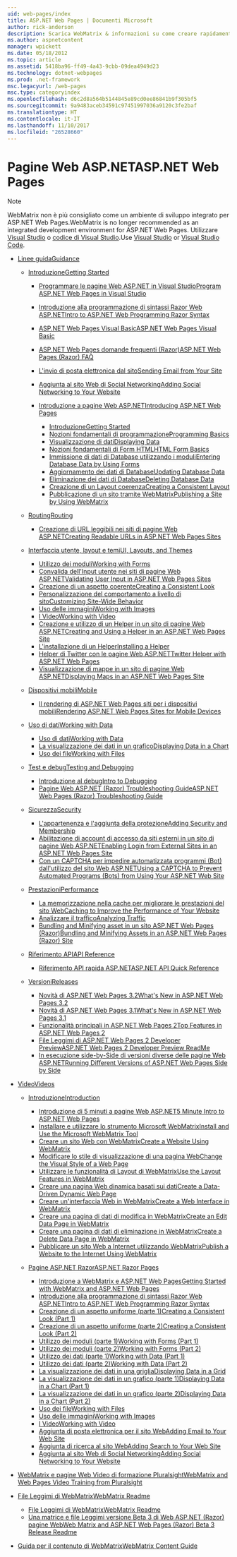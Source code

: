 ```yaml
---
uid: web-pages/index
title: ASP.NET Web Pages | Documenti Microsoft
author: rick-anderson
description: Scarica WebMatrix & informazioni su come creare rapidamente pagine web in un modo semplice per combinare codice lato server con HTML.
ms.author: aspnetcontent
manager: wpickett
ms.date: 05/18/2012
ms.topic: article
ms.assetid: 5418ba96-ff49-4a43-9cbb-09dea4949d23
ms.technology: dotnet-webpages
ms.prod: .net-framework
msc.legacyurl: /web-pages
msc.type: categoryindex
ms.openlocfilehash: d6c2d8a564b5144845e89cd0ee86841b9f305bf5
ms.sourcegitcommit: 9a9483aceb34591c97451997036a9120c3fe2baf
ms.translationtype: HT
ms.contentlocale: it-IT
ms.lasthandoff: 11/10/2017
ms.locfileid: "26528660"
---
```

<a name="aspnet-web-pages"></a><span data-ttu-id="0cac9-103">Pagine Web ASP.NET</span><span class="sxs-lookup"><span data-stu-id="0cac9-103">ASP.NET Web Pages</span></span>
====================

> [!NOTE] 
> <span data-ttu-id="0cac9-104">WebMatrix non è più consigliato come un ambiente di sviluppo integrato per ASP.NET Web Pages.</span><span class="sxs-lookup"><span data-stu-id="0cac9-104">WebMatrix is no longer recommended as an integrated development environment for ASP.NET Web Pages.</span></span> <span data-ttu-id="0cac9-105">Utilizzare [Visual Studio](xref:aspnet/web-pages/overview/getting-started/program-asp-net-web-pages-in-visual-studio) o [codice di Visual Studio](https://code.visualstudio.com/).</span><span class="sxs-lookup"><span data-stu-id="0cac9-105">Use [Visual Studio](xref:aspnet/web-pages/overview/getting-started/program-asp-net-web-pages-in-visual-studio) or [Visual Studio Code](https://code.visualstudio.com/).</span></span>

- [<span data-ttu-id="0cac9-106">Linee guida</span><span class="sxs-lookup"><span data-stu-id="0cac9-106">Guidance</span></span>](overview/index.md)

    - [<span data-ttu-id="0cac9-107">Introduzione</span><span class="sxs-lookup"><span data-stu-id="0cac9-107">Getting Started</span></span>](overview/getting-started/index.md)

        - [<span data-ttu-id="0cac9-108">Programmare le pagine Web ASP.NET in Visual Studio</span><span class="sxs-lookup"><span data-stu-id="0cac9-108">Program ASP.NET Web Pages in Visual Studio</span></span>](overview/getting-started/program-asp-net-web-pages-in-visual-studio.md)
        - [<span data-ttu-id="0cac9-109">Introduzione alla programmazione di sintassi Razor Web ASP.NET</span><span class="sxs-lookup"><span data-stu-id="0cac9-109">Intro to ASP.NET Web Programming Razor Syntax</span></span>](overview/getting-started/introducing-razor-syntax-c.md)
        - [<span data-ttu-id="0cac9-110">ASP.NET Web Pages Visual Basic</span><span class="sxs-lookup"><span data-stu-id="0cac9-110">ASP.NET Web Pages Visual Basic</span></span>](overview/getting-started/introducing-razor-syntax-vb.md)
        - [<span data-ttu-id="0cac9-111">ASP.NET Web Pages domande frequenti (Razor)</span><span class="sxs-lookup"><span data-stu-id="0cac9-111">ASP.NET Web Pages (Razor) FAQ</span></span>](overview/getting-started/aspnet-web-pages-razor-faq.md)
        - [<span data-ttu-id="0cac9-112">L'invio di posta elettronica dal sito</span><span class="sxs-lookup"><span data-stu-id="0cac9-112">Sending Email from Your Site</span></span>](overview/getting-started/11-adding-email-to-your-web-site.md)
        - [<span data-ttu-id="0cac9-113">Aggiunta al sito Web di Social Networking</span><span class="sxs-lookup"><span data-stu-id="0cac9-113">Adding Social Networking to Your Website</span></span>](overview/getting-started/13-adding-social-networking-to-your-web-site.md)
        - [<span data-ttu-id="0cac9-114">Introduzione a pagine Web ASP.NET</span><span class="sxs-lookup"><span data-stu-id="0cac9-114">Introducing ASP.NET Web Pages</span></span>](overview/getting-started/introducing-aspnet-web-pages-2/index.md)

            - [<span data-ttu-id="0cac9-115">Introduzione</span><span class="sxs-lookup"><span data-stu-id="0cac9-115">Getting Started</span></span>](overview/getting-started/introducing-aspnet-web-pages-2/getting-started.md)
            - [<span data-ttu-id="0cac9-116">Nozioni fondamentali di programmazione</span><span class="sxs-lookup"><span data-stu-id="0cac9-116">Programming Basics</span></span>](overview/getting-started/introducing-aspnet-web-pages-2/intro-to-web-pages-programming.md)
            - [<span data-ttu-id="0cac9-117">Visualizzazione di dati</span><span class="sxs-lookup"><span data-stu-id="0cac9-117">Displaying Data</span></span>](overview/getting-started/introducing-aspnet-web-pages-2/displaying-data.md)
            - [<span data-ttu-id="0cac9-118">Nozioni fondamentali di Form HTML</span><span class="sxs-lookup"><span data-stu-id="0cac9-118">HTML Form Basics</span></span>](overview/getting-started/introducing-aspnet-web-pages-2/form-basics.md)
            - [<span data-ttu-id="0cac9-119">Immissione di dati di Database utilizzando i moduli</span><span class="sxs-lookup"><span data-stu-id="0cac9-119">Entering Database Data by Using Forms</span></span>](overview/getting-started/introducing-aspnet-web-pages-2/entering-data.md)
            - [<span data-ttu-id="0cac9-120">Aggiornamento dei dati di Database</span><span class="sxs-lookup"><span data-stu-id="0cac9-120">Updating Database Data</span></span>](overview/getting-started/introducing-aspnet-web-pages-2/updating-data.md)
            - [<span data-ttu-id="0cac9-121">Eliminazione dei dati di Database</span><span class="sxs-lookup"><span data-stu-id="0cac9-121">Deleting Database Data</span></span>](overview/getting-started/introducing-aspnet-web-pages-2/deleting-data.md)
            - [<span data-ttu-id="0cac9-122">Creazione di un Layout coerenza</span><span class="sxs-lookup"><span data-stu-id="0cac9-122">Creating a Consistent Layout</span></span>](overview/getting-started/introducing-aspnet-web-pages-2/layouts.md)
            - [<span data-ttu-id="0cac9-123">Pubblicazione di un sito tramite WebMatrix</span><span class="sxs-lookup"><span data-stu-id="0cac9-123">Publishing a Site by Using WebMatrix</span></span>](overview/getting-started/introducing-aspnet-web-pages-2/publishing.md)
    - [<span data-ttu-id="0cac9-124">Routing</span><span class="sxs-lookup"><span data-stu-id="0cac9-124">Routing</span></span>](overview/routing/index.md)

        - [<span data-ttu-id="0cac9-125">Creazione di URL leggibili nei siti di pagine Web ASP.NET</span><span class="sxs-lookup"><span data-stu-id="0cac9-125">Creating Readable URLs in ASP.NET Web Pages Sites</span></span>](overview/routing/creating-readable-urls-in-aspnet-web-pages-sites.md)
    - [<span data-ttu-id="0cac9-126">Interfaccia utente, layout e temi</span><span class="sxs-lookup"><span data-stu-id="0cac9-126">UI, Layouts, and Themes</span></span>](overview/ui-layouts-and-themes/index.md)

        - [<span data-ttu-id="0cac9-127">Utilizzo dei moduli</span><span class="sxs-lookup"><span data-stu-id="0cac9-127">Working with Forms</span></span>](overview/ui-layouts-and-themes/4-working-with-forms.md)
        - [<span data-ttu-id="0cac9-128">Convalida dell'Input utente nei siti di pagine Web ASP.NET</span><span class="sxs-lookup"><span data-stu-id="0cac9-128">Validating User Input in ASP.NET Web Pages Sites</span></span>](overview/ui-layouts-and-themes/validating-user-input-in-aspnet-web-pages-sites.md)
        - [<span data-ttu-id="0cac9-129">Creazione di un aspetto coerente</span><span class="sxs-lookup"><span data-stu-id="0cac9-129">Creating a Consistent Look</span></span>](overview/ui-layouts-and-themes/3-creating-a-consistent-look.md)
        - [<span data-ttu-id="0cac9-130">Personalizzazione del comportamento a livello di sito</span><span class="sxs-lookup"><span data-stu-id="0cac9-130">Customizing Site-Wide Behavior</span></span>](overview/ui-layouts-and-themes/18-customizing-site-wide-behavior.md)
        - [<span data-ttu-id="0cac9-131">Uso delle immagini</span><span class="sxs-lookup"><span data-stu-id="0cac9-131">Working with Images</span></span>](overview/ui-layouts-and-themes/9-working-with-images.md)
        - [<span data-ttu-id="0cac9-132">I Video</span><span class="sxs-lookup"><span data-stu-id="0cac9-132">Working with Video</span></span>](overview/ui-layouts-and-themes/10-working-with-video.md)
        - [<span data-ttu-id="0cac9-133">Creazione e utilizzo di un Helper in un sito di pagine Web ASP.NET</span><span class="sxs-lookup"><span data-stu-id="0cac9-133">Creating and Using a Helper in an ASP.NET Web Pages Site</span></span>](overview/ui-layouts-and-themes/creating-and-using-a-helper-in-an-aspnet-web-pages-site.md)
        - [<span data-ttu-id="0cac9-134">L'installazione di un Helper</span><span class="sxs-lookup"><span data-stu-id="0cac9-134">Installing a Helper</span></span>](overview/ui-layouts-and-themes/installing-helpers.md)
        - [<span data-ttu-id="0cac9-135">Helper di Twitter con le pagine Web ASP.NET</span><span class="sxs-lookup"><span data-stu-id="0cac9-135">Twitter Helper with ASP.NET Web Pages</span></span>](overview/ui-layouts-and-themes/twitter-helper.md)
        - [<span data-ttu-id="0cac9-136">Visualizzazione di mappe in un sito di pagine Web ASP.NET</span><span class="sxs-lookup"><span data-stu-id="0cac9-136">Displaying Maps in an ASP.NET Web Pages Site</span></span>](overview/ui-layouts-and-themes/displaying-maps-in-an-aspnet-web-pages-site.md)
    - [<span data-ttu-id="0cac9-137">Dispositivi mobili</span><span class="sxs-lookup"><span data-stu-id="0cac9-137">Mobile</span></span>](overview/mobile/index.md)

        - [<span data-ttu-id="0cac9-138">Il rendering di ASP.NET Web Pages siti per i dispositivi mobili</span><span class="sxs-lookup"><span data-stu-id="0cac9-138">Rendering ASP.NET Web Pages Sites for Mobile Devices</span></span>](overview/mobile/rendering-aspnet-web-pages-sites-for-mobile-devices.md)
    - [<span data-ttu-id="0cac9-139">Uso di dati</span><span class="sxs-lookup"><span data-stu-id="0cac9-139">Working with Data</span></span>](overview/data/index.md)

        - [<span data-ttu-id="0cac9-140">Uso di dati</span><span class="sxs-lookup"><span data-stu-id="0cac9-140">Working with Data</span></span>](overview/data/5-working-with-data.md)
        - [<span data-ttu-id="0cac9-141">La visualizzazione dei dati in un grafico</span><span class="sxs-lookup"><span data-stu-id="0cac9-141">Displaying Data in a Chart</span></span>](overview/data/7-displaying-data-in-a-chart.md)
        - [<span data-ttu-id="0cac9-142">Uso dei file</span><span class="sxs-lookup"><span data-stu-id="0cac9-142">Working with Files</span></span>](overview/data/working-with-files.md)
    - [<span data-ttu-id="0cac9-143">Test e debug</span><span class="sxs-lookup"><span data-stu-id="0cac9-143">Testing and Debugging</span></span>](overview/testing-and-debugging/index.md)

        - [<span data-ttu-id="0cac9-144">Introduzione al debug</span><span class="sxs-lookup"><span data-stu-id="0cac9-144">Intro to Debugging</span></span>](overview/testing-and-debugging/introduction-to-debugging.md)
        - [<span data-ttu-id="0cac9-145">Pagine Web ASP.NET (Razor) Troubleshooting Guide</span><span class="sxs-lookup"><span data-stu-id="0cac9-145">ASP.NET Web Pages (Razor) Troubleshooting Guide</span></span>](overview/testing-and-debugging/aspnet-web-pages-razor-troubleshooting-guide.md)
    - [<span data-ttu-id="0cac9-146">Sicurezza</span><span class="sxs-lookup"><span data-stu-id="0cac9-146">Security</span></span>](overview/security/index.md)

        - [<span data-ttu-id="0cac9-147">L'appartenenza e l'aggiunta della protezione</span><span class="sxs-lookup"><span data-stu-id="0cac9-147">Adding Security and Membership</span></span>](overview/security/16-adding-security-and-membership.md)
        - [<span data-ttu-id="0cac9-148">Abilitazione di account di accesso da siti esterni in un sito di pagine Web ASP.NET</span><span class="sxs-lookup"><span data-stu-id="0cac9-148">Enabling Login from External Sites in an ASP.NET Web Pages Site</span></span>](overview/security/enabling-login-from-external-sites-in-an-aspnet-web-pages-site.md)
        - [<span data-ttu-id="0cac9-149">Con un CAPTCHA per impedire automatizzata programmi (Bot) dall'utilizzo del sito Web ASP.NET</span><span class="sxs-lookup"><span data-stu-id="0cac9-149">Using a CAPTCHA to Prevent Automated Programs (Bots) from Using Your ASP.NET Web Site</span></span>](overview/security/using-a-catpcha-to-prevent-automated-programs-bots-from-using-your-aspnet-web-site.md)
    - [<span data-ttu-id="0cac9-150">Prestazioni</span><span class="sxs-lookup"><span data-stu-id="0cac9-150">Performance</span></span>](overview/performance-and-traffic/index.md)

        - [<span data-ttu-id="0cac9-151">La memorizzazione nella cache per migliorare le prestazioni del sito Web</span><span class="sxs-lookup"><span data-stu-id="0cac9-151">Caching to Improve the Performance of Your Website</span></span>](overview/performance-and-traffic/15-caching-to-improve-the-performance-of-your-website.md)
        - [<span data-ttu-id="0cac9-152">Analizzare il traffico</span><span class="sxs-lookup"><span data-stu-id="0cac9-152">Analyzing Traffic</span></span>](overview/performance-and-traffic/14-analyzing-traffic.md)
        - [<span data-ttu-id="0cac9-153">Bundling and Minifying asset in un sito ASP.NET Web Pages (Razor)</span><span class="sxs-lookup"><span data-stu-id="0cac9-153">Bundling and Minifying Assets in an ASP.NET Web Pages (Razor) Site</span></span>](overview/performance-and-traffic/bundling-and-minifying-assets-in-an-aspnet-web-pages-razor-site.md)
    - [<span data-ttu-id="0cac9-154">Riferimento API</span><span class="sxs-lookup"><span data-stu-id="0cac9-154">API Reference</span></span>](overview/api-reference/index.md)

        - [<span data-ttu-id="0cac9-155">Riferimento API rapida ASP.NET</span><span class="sxs-lookup"><span data-stu-id="0cac9-155">ASP.NET API Quick Reference</span></span>](overview/api-reference/asp-net-web-pages-api-reference.md)
    - [<span data-ttu-id="0cac9-156">Versioni</span><span class="sxs-lookup"><span data-stu-id="0cac9-156">Releases</span></span>](overview/releases/index.md)

        - [<span data-ttu-id="0cac9-157">Novità di ASP.NET Web Pages 3.2</span><span class="sxs-lookup"><span data-stu-id="0cac9-157">What's New in ASP.NET Web Pages 3.2</span></span>](overview/releases/whats-new-in-aspnet-web-pages-32.md)
        - [<span data-ttu-id="0cac9-158">Novità di ASP.NET Web Pages 3.1</span><span class="sxs-lookup"><span data-stu-id="0cac9-158">What's New in ASP.NET Web Pages 3.1</span></span>](overview/releases/whats-new-aspnet-web-pages-31.md)
        - [<span data-ttu-id="0cac9-159">Funzionalità principali in ASP.NET Web Pages 2</span><span class="sxs-lookup"><span data-stu-id="0cac9-159">Top Features in ASP.NET Web Pages 2</span></span>](overview/releases/top-features-in-web-pages-2.md)
        - [<span data-ttu-id="0cac9-160">File Leggimi di ASP.NET Web Pages 2 Developer Preview</span><span class="sxs-lookup"><span data-stu-id="0cac9-160">ASP.NET Web Pages 2 Developer Preview ReadMe</span></span>](overview/releases/aspnet-web-pages-2-developer-preview-readme.md)
        - [<span data-ttu-id="0cac9-161">In esecuzione side-by-Side di versioni diverse delle pagine Web ASP.NET</span><span class="sxs-lookup"><span data-stu-id="0cac9-161">Running Different Versions of ASP.NET Web Pages Side by Side</span></span>](overview/releases/running-v1-and-v2-sites-side-by-side.md)
- [<span data-ttu-id="0cac9-162">Video</span><span class="sxs-lookup"><span data-stu-id="0cac9-162">Videos</span></span>](videos/index.md)

    - [<span data-ttu-id="0cac9-163">Introduzione</span><span class="sxs-lookup"><span data-stu-id="0cac9-163">Introduction</span></span>](videos/introduction/index.md)

        - [<span data-ttu-id="0cac9-164">Introduzione di 5 minuti a pagine Web ASP.NET</span><span class="sxs-lookup"><span data-stu-id="0cac9-164">5 Minute Intro to ASP.NET Web Pages</span></span>](videos/introduction/5-minute-introduction-to-aspnet-web-pages.md)
        - [<span data-ttu-id="0cac9-165">Installare e utilizzare lo strumento Microsoft WebMatrix</span><span class="sxs-lookup"><span data-stu-id="0cac9-165">Install and Use the Microsoft WebMatrix Tool</span></span>](videos/introduction/install-and-use-the-microsoft-webmatrix-tool.md)
        - [<span data-ttu-id="0cac9-166">Creare un sito Web con WebMatrix</span><span class="sxs-lookup"><span data-stu-id="0cac9-166">Create a Website Using WebMatrix</span></span>](videos/introduction/create-a-website-using-webmatrix.md)
        - [<span data-ttu-id="0cac9-167">Modificare lo stile di visualizzazione di una pagina Web</span><span class="sxs-lookup"><span data-stu-id="0cac9-167">Change the Visual Style of a Web Page</span></span>](videos/introduction/change-the-visual-style-of-a-web-page.md)
        - [<span data-ttu-id="0cac9-168">Utilizzare le funzionalità di Layout di WebMatrix</span><span class="sxs-lookup"><span data-stu-id="0cac9-168">Use the Layout Features in WebMatrix</span></span>](videos/introduction/use-the-layout-features-in-webmatrix.md)
        - [<span data-ttu-id="0cac9-169">Creare una pagina Web dinamica basati sui dati</span><span class="sxs-lookup"><span data-stu-id="0cac9-169">Create a Data-Driven Dynamic Web Page</span></span>](videos/introduction/create-a-data-driven-dynamic-web-page.md)
        - [<span data-ttu-id="0cac9-170">Creare un'interfaccia Web in WebMatrix</span><span class="sxs-lookup"><span data-stu-id="0cac9-170">Create a Web Interface in WebMatrix</span></span>](videos/introduction/create-a-web-interface-in-webmatrix.md)
        - [<span data-ttu-id="0cac9-171">Creare una pagina di dati di modifica in WebMatrix</span><span class="sxs-lookup"><span data-stu-id="0cac9-171">Create an Edit Data Page in WebMatrix</span></span>](videos/introduction/create-an-edit-data-page-in-webmatrix.md)
        - [<span data-ttu-id="0cac9-172">Creare una pagina di dati di eliminazione in WebMatrix</span><span class="sxs-lookup"><span data-stu-id="0cac9-172">Create a Delete Data Page in WebMatrix</span></span>](videos/introduction/create-a-delete-data-page-in-webmatrix.md)
        - [<span data-ttu-id="0cac9-173">Pubblicare un sito Web a Internet utilizzando WebMatrix</span><span class="sxs-lookup"><span data-stu-id="0cac9-173">Publish a Website to the Internet Using WebMatrix</span></span>](videos/introduction/publish-a-website-to-the-internet-using-webmatrix.md)
    - [<span data-ttu-id="0cac9-174">Pagine ASP.NET Razor</span><span class="sxs-lookup"><span data-stu-id="0cac9-174">ASP.NET Razor Pages</span></span>](videos/aspnet-razor-pages/index.md)

        - [<span data-ttu-id="0cac9-175">Introduzione a WebMatrix e ASP.NET Web Pages</span><span class="sxs-lookup"><span data-stu-id="0cac9-175">Getting Started with WebMatrix and ASP.NET Web Pages</span></span>](videos/aspnet-razor-pages/getting-started-with-webmatrix-and-aspnet-web-pages.md)
        - [<span data-ttu-id="0cac9-176">Introduzione alla programmazione di sintassi Razor Web ASP.NET</span><span class="sxs-lookup"><span data-stu-id="0cac9-176">Intro to ASP.NET Web Programming Razor Syntax</span></span>](videos/aspnet-razor-pages/introduction-to-aspnet-web-programming-using-the-razor-syntax.md)
        - [<span data-ttu-id="0cac9-177">Creazione di un aspetto uniforme (parte 1)</span><span class="sxs-lookup"><span data-stu-id="0cac9-177">Creating a Consistent Look (Part 1)</span></span>](videos/aspnet-razor-pages/creating-a-consistent-look-part-1.md)
        - [<span data-ttu-id="0cac9-178">Creazione di un aspetto uniforme (parte 2)</span><span class="sxs-lookup"><span data-stu-id="0cac9-178">Creating a Consistent Look (Part 2)</span></span>](videos/aspnet-razor-pages/creating-a-consistent-look-part-2.md)
        - [<span data-ttu-id="0cac9-179">Utilizzo dei moduli (parte 1)</span><span class="sxs-lookup"><span data-stu-id="0cac9-179">Working with Forms (Part 1)</span></span>](videos/aspnet-razor-pages/working-with-forms-part-1.md)
        - [<span data-ttu-id="0cac9-180">Utilizzo dei moduli (parte 2)</span><span class="sxs-lookup"><span data-stu-id="0cac9-180">Working with Forms (Part 2)</span></span>](videos/aspnet-razor-pages/working-with-forms-part-2.md)
        - [<span data-ttu-id="0cac9-181">Utilizzo dei dati (parte 1)</span><span class="sxs-lookup"><span data-stu-id="0cac9-181">Working with Data (Part 1)</span></span>](videos/aspnet-razor-pages/working-with-data-part-1.md)
        - [<span data-ttu-id="0cac9-182">Utilizzo dei dati (parte 2)</span><span class="sxs-lookup"><span data-stu-id="0cac9-182">Working with Data (Part 2)</span></span>](videos/aspnet-razor-pages/working-with-data-part-2.md)
        - [<span data-ttu-id="0cac9-183">La visualizzazione dei dati in una griglia</span><span class="sxs-lookup"><span data-stu-id="0cac9-183">Displaying Data in a Grid</span></span>](videos/aspnet-razor-pages/displaying-data-in-a-grid.md)
        - [<span data-ttu-id="0cac9-184">La visualizzazione dei dati in un grafico (parte 1)</span><span class="sxs-lookup"><span data-stu-id="0cac9-184">Displaying Data in a Chart (Part 1)</span></span>](videos/aspnet-razor-pages/displaying-data-in-a-chart-part-1.md)
        - [<span data-ttu-id="0cac9-185">La visualizzazione dei dati in un grafico (parte 2)</span><span class="sxs-lookup"><span data-stu-id="0cac9-185">Displaying Data in a Chart (Part 2)</span></span>](videos/aspnet-razor-pages/displaying-data-in-a-chart-part-2.md)
        - [<span data-ttu-id="0cac9-186">Uso dei file</span><span class="sxs-lookup"><span data-stu-id="0cac9-186">Working with Files</span></span>](videos/aspnet-razor-pages/working-with-files.md)
        - [<span data-ttu-id="0cac9-187">Uso delle immagini</span><span class="sxs-lookup"><span data-stu-id="0cac9-187">Working with Images</span></span>](videos/aspnet-razor-pages/working-with-images.md)
        - [<span data-ttu-id="0cac9-188">I Video</span><span class="sxs-lookup"><span data-stu-id="0cac9-188">Working with Video</span></span>](videos/aspnet-razor-pages/working-with-video.md)
        - [<span data-ttu-id="0cac9-189">Aggiunta di posta elettronica per il sito Web</span><span class="sxs-lookup"><span data-stu-id="0cac9-189">Adding Email to Your Web Site</span></span>](videos/aspnet-razor-pages/adding-email-to-your-web-site.md)
        - [<span data-ttu-id="0cac9-190">Aggiunta di ricerca al sito Web</span><span class="sxs-lookup"><span data-stu-id="0cac9-190">Adding Search to Your Web Site</span></span>](videos/aspnet-razor-pages/adding-search-to-your-web-site.md)
        - [<span data-ttu-id="0cac9-191">Aggiunta al sito Web di Social Networking</span><span class="sxs-lookup"><span data-stu-id="0cac9-191">Adding Social Networking to Your Website</span></span>](videos/aspnet-razor-pages/adding-social-networking-to-your-website.md)
- [<span data-ttu-id="0cac9-192">WebMatrix e pagine Web Video di formazione Pluralsight</span><span class="sxs-lookup"><span data-stu-id="0cac9-192">WebMatrix and Web Pages Video Training from Pluralsight</span></span>](pluralsight.md)
- [<span data-ttu-id="0cac9-193">File Leggimi di WebMatrix</span><span class="sxs-lookup"><span data-stu-id="0cac9-193">WebMatrix Readme</span></span>](readme/index.md)

    - [<span data-ttu-id="0cac9-194">File Leggimi di WebMatrix</span><span class="sxs-lookup"><span data-stu-id="0cac9-194">WebMatrix Readme</span></span>](readme/overview.md)
    - [<span data-ttu-id="0cac9-195">Una matrice e file Leggimi versione Beta 3 di Web ASP.NET (Razor) pagine Web</span><span class="sxs-lookup"><span data-stu-id="0cac9-195">Web Matrix and ASP.NET Web Pages (Razor) Beta 3 Release Readme</span></span>](readme/beta3.md)
- [<span data-ttu-id="0cac9-196">Guida per il contenuto di WebMatrix</span><span class="sxs-lookup"><span data-stu-id="0cac9-196">WebMatrix Content Guide</span></span>](content-guide.md)
